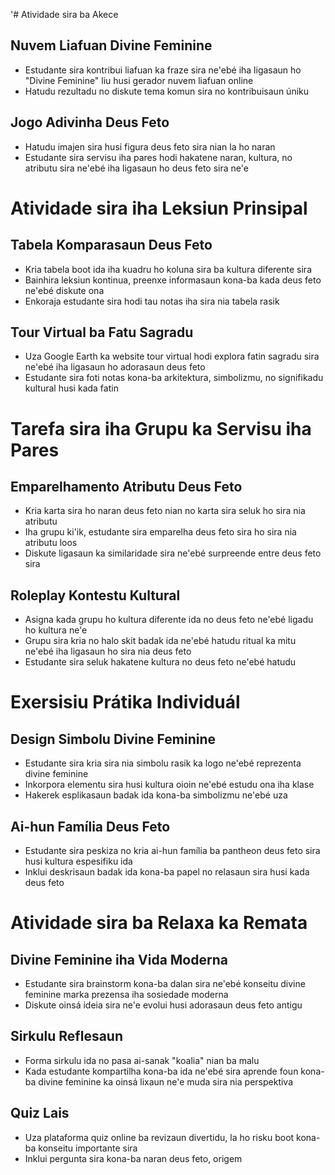 '# Atividade sira ba Akece

## Nuvem Liafuan Divine Feminine
- Estudante sira kontribui liafuan ka fraze sira ne'ebé iha ligasaun ho "Divine Feminine" liu husi gerador nuvem liafuan online
- Hatudu rezultadu no diskute tema komun sira no kontribuisaun úniku

## Jogo Adivinha Deus Feto
- Hatudu imajen sira husi figura deus feto sira nian la ho naran
- Estudante sira servisu iha pares hodi hakatene naran, kultura, no atributu sira ne'ebé iha ligasaun ho deus feto sira ne'e

# Atividade sira iha Leksiun Prinsipal

## Tabela Komparasaun Deus Feto
- Kria tabela boot ida iha kuadru ho koluna sira ba kultura diferente sira
- Bainhira leksiun kontinua, preenxe informasaun kona-ba kada deus feto ne'ebé diskute ona
- Enkoraja estudante sira hodi tau notas iha sira nia tabela rasik

## Tour Virtual ba Fatu Sagradu
- Uza Google Earth ka website tour virtual hodi explora fatin sagradu sira ne'ebé iha ligasaun ho adorasaun deus feto
- Estudante sira foti notas kona-ba arkitektura, simbolizmu, no signifikadu kultural husi kada fatin

# Tarefa sira iha Grupu ka Servisu iha Pares

## Emparelhamento Atributu Deus Feto
- Kria karta sira ho naran deus feto nian no karta sira seluk ho sira nia atributu
- Iha grupu ki'ik, estudante sira emparelha deus feto sira ho sira nia atributu loos
- Diskute ligasaun ka similaridade sira ne'ebé surpreende entre deus feto sira

## Roleplay Kontestu Kultural
- Asigna kada grupu ho kultura diferente ida no deus feto ne'ebé ligadu ho kultura ne'e
- Grupu sira kria no halo skit badak ida ne'ebé hatudu ritual ka mitu ne'ebé iha ligasaun ho sira nia deus feto
- Estudante sira seluk hakatene kultura no deus feto ne'ebé hatudu

# Exersisiu Prátika Individuál

## Design Simbolu Divine Feminine
- Estudante sira kria sira nia simbolu rasik ka logo ne'ebé reprezenta divine feminine
- Inkorpora elementu sira husi kultura oioin ne'ebé estudu ona iha klase
- Hakerek esplikasaun badak ida kona-ba simbolizmu ne'ebé uza

## Ai-hun Família Deus Feto
- Estudante sira peskiza no kria ai-hun família ba pantheon deus feto sira husi kultura espesifiku ida
- Inklui deskrisaun badak ida kona-ba papel no relasaun sira husi kada deus feto

# Atividade sira ba Relaxa ka Remata

## Divine Feminine iha Vida Moderna
- Estudante sira brainstorm kona-ba dalan sira ne'ebé konseitu divine feminine marka prezensa iha sosiedade moderna
- Diskute oinsá ideia sira ne'e evolui husi adorasaun deus feto antigu

## Sirkulu Reflesaun
- Forma sirkulu ida no pasa ai-sanak "koalia" nian ba malu
- Kada estudante kompartilha kona-ba ida ne'ebé sira aprende foun kona-ba divine feminine ka oinsá lixaun ne'e muda sira nia perspektiva

## Quiz Lais
- Uza plataforma quiz online ba revizaun divertidu, la ho risku boot kona-ba konseitu importante sira
- Inklui pergunta sira kona-ba naran deus feto, origem
